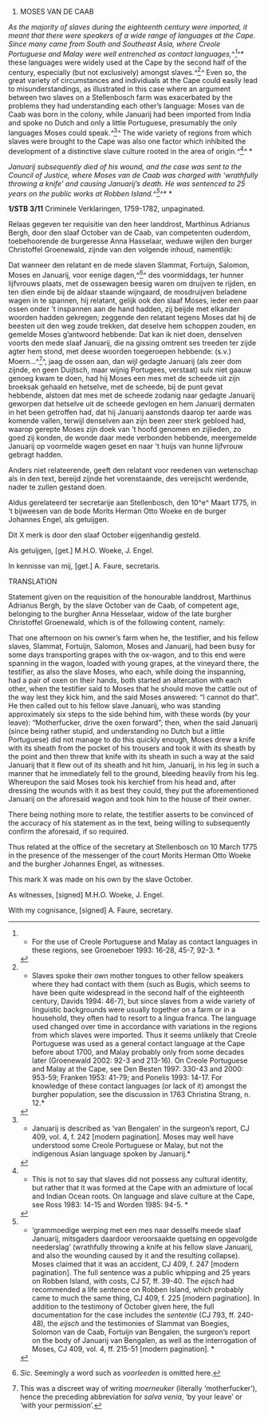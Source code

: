 1.  MOSES VAN DE CAAB

*As the majority of slaves during the eighteenth century were imported,
it meant that there were speakers of a wide range of languages at the
Cape. Since many came from South and Southeast Asia, where Creole
Portuguese and Malay were well entrenched as contact
languages,*^*[^1]*^* these languages were widely used at the Cape by the
second half of the century, especially (but not exclusively) amongst
slaves.*^*[^2]*^* Even so, the great variety of circumstances and
individuals at the Cape could easily lead to misunderstandings, as
illustrated in this case where an argument between two slaves on a
Stellenbosch farm was exacerbated by the problems they had understanding
each other’s language: Moses van de Caab was born in the colony, while
Januarij had been imported from India and spoke no Dutch and only a
little Portuguese, presumably the only languages Moses could
speak.*^*[^3]*^* The wide variety of regions from which slaves were
brought to the Cape was also one factor which inhibited the development
of a distinctive slave culture rooted in the area of origin.*^*[^4]*^* *

*Januarij subsequently died of his wound, and the case was sent to the
Council of Justice, where Moses van de Caab was charged with ‘wrathfully
throwing a knife’ and causing Januarij’s death. He was sentenced to 25
years on the public works at Robben Island.*^*[^5]*^* *

**1/STB** **3/11** Criminele Verklaringen, 1759-1782, unpaginated.

Relaas gegeven ter requisitie van den heer landdrost, Marthinus Adrianus
Bergh, door den slaaf October van de Caab, van competenten ouderdom,
toebehoorende de burgeresse Anna Hasselaar, weduwe wijlen den burger
Christoffel Groenewald, zijnde van den volgende inhoud, namentlijk:

Dat wanneer den relatant en de mede slaven Slammat, Fortuijn, Salomon,
Moses en Januarij, voor eenige dagen,^[^6]^ des voormiddags, ter hunner
lijfvrouws plaats, met de ossewagen beesig waren om druijven te rijden,
en ten dien einde bij de aldaar staande wijngaard, de mosdruijven
beladene wagen in te spannen, hij relatant, gelijk ook den slaaf Moses,
ieder een paar ossen onder ’t inspannen aan de hand hadden, zij beijde
met elkander woorden hadden gekregen; zeggende den relatant tegens Moses
dat hij de beesten uit den weg zoude trekken, dat deselve hem schoppen
zouden, en gemelde Moses g’antwoord hebbende: Dat kan ik niet doen,
denselven voorts den mede slaaf Januarij, die na gissing omtrent ses
treeden ter zijde agter hem stond, met deese woorden toegeroepen
hebbende: (s.v.) Moern...^[^7]^, jaag de ossen aan, dan wijl gedagte
Januarij (als zeer dom zijnde, en geen Duijtsch, maar wijnig Portugees,
verstaat) sulx niet gaauw genoeg kwam te doen, had hij Moses een mes met
de scheede uit zijn broeksak gehaald en hetselve, met de scheede, bij de
punt gevat hebbende, alstoen dat mes met de scheede zodanig naar gedagte
Januarij geworpen dat hetselve uit de scheede gevlogen en hem Januarij
dermaten in het been getroffen had, dat hij Januarij aanstonds daarop
ter aarde was komende vallen, terwijl denselven aan zijn been zeer sterk
gebloed had, waarop gerepte Moses zijn doek van ’t hoofd genomen en
zijlieden, zo goed zij konden, de wonde daar mede verbonden hebbende,
meergemelde Januarij op voormelde wagen geset en naar ’t huijs van hunne
lijfvrouw gebragt hadden.

Anders niet relateerende, geeft den relatant voor reedenen van
wetenschap als in den text, bereijd zijnde het vorenstaande, des
vereijscht werdende, nader te zullen gestand doen.

Aldus gerelateerd ter secretarije aan Stellenbosch, den 10^e^ Maart
1775, in ’t bijweesen van de bode Morits Herman Otto Woeke en de burger
Johannes Engel, als getuijgen.

Dit X merk is door den slaaf October eijgenhandig gesteld.

Als getuijgen, \[get.\] M.H.O. Woeke, J. Engel.

In kennisse van mij, \[get.\] A. Faure, secretaris.

TRANSLATION

Statement given on the requisition of the honourable landdrost,
Marthinus Adrianus Bergh, by the slave October van de Caab, of competent
age, belonging to the burgher Anna Hesselaar, widow of the late burgher
Christoffel Groenewald, which is of the following content, namely:

That one afternoon on his owner’s farm when he, the testifier, and his
fellow slaves, Slammat, Fortuijn, Salomon, Moses and Januarij, had been
busy for some days transporting grapes with the ox-wagon, and to this
end were spanning in the wagon, loaded with young grapes, at the
vineyard there, the testifier, as also the slave Moses, who each, while
doing the inspanning, had a pair of oxen on their hands, both started an
altercation with each other, when the testifier said to Moses that he
should move the cattle out of the way lest they kick him, and the said
Moses answered: “I cannot do that”. He then called out to his fellow
slave Januarij, who was standing approximately six steps to the side
behind him, with these words (by your leave): “Motherfucker, drive the
oxen forward”; then, when the said Januarij (since being rather stupid,
and understanding no Dutch but a little Portuguese) did not manage to do
this quickly enough, Moses drew a knife with its sheath from the pocket
of his trousers and took it with its sheath by the point and then threw
that knife with its sheath in such a way at the said Januarij that it
flew out of its sheath and hit him, Januarij, in his leg in such a
manner that he immediately fell to the ground, bleeding heavily from his
leg. Whereupon the said Moses took his kerchief from his head and, after
dressing the wounds with it as best they could, they put the
aforementioned Januarij on the aforesaid wagon and took him to the house
of their owner.

There being nothing more to relate, the testifier asserts to be
convinced of the accuracy of his statement as in the text, being willing
to subsequently confirm the aforesaid, if so required.

Thus related at the office of the secretary at Stellenbosch on 10 March
1775 in the presence of the messenger of the court Morits Herman Otto
Woeke and the burgher Johannes Engel, as witnesses.

This mark X was made on his own by the slave October.

As witnesses, \[signed\] M.H.O. Woeke, J. Engel.

With my cognisance, \[signed\] A. Faure, secretary.

[^1]: * For the use of Creole Portuguese and Malay as contact languages
    in these regions, see Groeneboer 1993: 16-28, 45-7, 92-3. *

[^2]: * Slaves spoke their own mother tongues to other fellow speakers
    where they had contact with them (such as Bugis, which seems to have
    been quite widespread in the second half of the eighteenth century,
    Davids 1994: 46-7), but since slaves from a wide variety of
    linguistic backgrounds were usually together on a farm or in a
    household, they often had to resort to a lingua franca. The language
    used changed over time in accordance with variations in the regions
    from which slaves were imported. Thus it seems unlikely that Creole
    Portuguese was used as a general contact language at the Cape before
    about 1700, and Malay probably only from some decades later
    (Groenewald 2002: 92-3 and 213-16). On Creole Portuguese and Malay
    at the Cape, see Den Besten 1997: 330-43 and 2000: 953-59; Franken
    1953: 41-79; and Ponelis 1993: 14-17. For knowledge of these contact
    languages (or lack of it) amongst the burgher population, see the
    discussion in 1763 Christina Strang, n. 12.*

[^3]: * Januarij is described as ‘van Bengalen’ in the surgeon’s report,
    CJ 409, vol. 4, f. 242 \[modern pagination\]. Moses may well have
    understood some Creole Portuguese or Malay, but not the indigenous
    Asian language spoken by Januarij.*

[^4]: * This is not to say that slaves did not possess any cultural
    identity, but rather that it was formed at the Cape with an
    admixture of local and Indian Ocean roots. On language and slave
    culture at the Cape, see Ross 1983: 14-15 and Worden 1985: 94-5. *

[^5]: * ‘grammoedige werping met een mes naar desselfs meede slaaf
    Januarij, mitsgaders daardoor veroorsaakte quetsing en opgevolgde
    neederslag’ (wrathfully throwing a knife at his fellow slave
    Januarij, and also the wounding caused by it and the resulting
    collapse). Moses claimed that it was an accident, CJ 409, f. 247
    \[modern pagination\]. The full sentence was a public whipping and
    25 years on Robben Island, with costs, CJ 57, ff. 39-40. The
    *eijsch* had recommended a life sentence on Robben Island, which
    probably came to much the same thing, CJ 409, f. 225 \[modern
    pagination\]. In addition to the testimony of October given here,
    the full documentation for the case includes the *sententie* (CJ
    793, ff. 240-48)*,* the *eijsch* and the testimonies of Slammat van
    Boegies, Solomon van de Caab, Fortuijn van Bengalen, the surgeon’s
    report on the body of Januarij van Bengalen, as well as the
    interrogation of Moses, CJ 409, vol. 4, ff. 215-51 \[modern
    pagination\]. *

[^6]:  *Sic*. Seemingly a word such as *voorleeden* is omitted here.

[^7]:  This was a discreet way of writing *moerneuker* (literally
    ‘motherfucker’), hence the preceding abbreviation for *salva venia*,
    ‘by your leave’ or ‘with your permission’.
